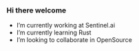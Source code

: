 ### Hi there welcome

- I’m currently working at Sentinel.ai
- I’m currently learning Rust
- I’m looking to collaborate in OpenSource 
